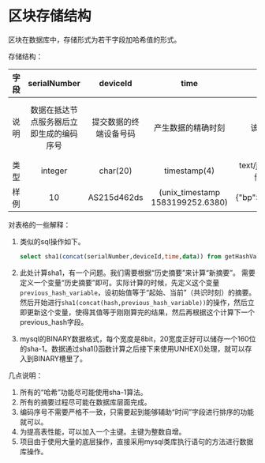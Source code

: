 # 区块存储结构

区块在数据库中，存储形式为若干字段加哈希值的形式。

存储结构：

| 字段 |               serialNumber               |        deviceId        |               time               |                    data                   |           hash           |                        previous_hash                        |
|:----:|:----------------------------------------:|:----------------------:|:--------------------------------:|:-----------------------------------------:|:------------------------:|:-----------------------------------------------------------:|
| 说明 | 数据在抵达节点服务器后立即生成的编码序号 | 提交数据的终端设备号码 |        产生数据的精确时刻        |             该条数据的详细内容            |  <sup>[1](#curr-hash)</sup>对前四个字段的sha1摘要 | <sup>[2](#prev-hash)</sup>对当前hash字段与前一次的previous_hash字段拼接后取的sha-1值 |
| 类型 |                  integer                 |        char(20)        |           timestamp(4)           | text/json，目前定text，存储json形式的data |        <sup>[3](#binary)</sup>BINARY(20)       |                         BINARY(20)                         |
| 样例 |                    10                    |       AS215d462ds      | (unix_timestamp 1583199252.6380) |         {"bp":120.25,"bg":8.252"}         | 长度为160bit的二进制数据 |                   长度为160bit的二进制数据                  |

对表格的一些解释：

1. <a name="curr-hash"></a>类似的sql操作如下。
    ```sql
    select sha1(concat(serialNumber,deviceId,time,data)) from getHashValueForEachRow;
    ```
2. <a name="prev-hash"></a>此处计算sha1，有一个问题。我们需要根据“历史摘要”来计算“新摘要”。
    需要定义一个变量“历史摘要”即可。实际计算的时候，先定义这个变量```previous_hash_variable```，设初始值等于“起始、当前”（共识时刻）的摘要。
    然后开始进行```sha1(concat(hash,previous_hash_variable))```的操作，然后立即更新这个变量，使得其值等于刚刚算完的结果，然后再根据这个计算下一个previous_hash字段。
    
3. <a name="binary"></a>mysql的BINARY数据格式，每个宽度是8bit，20宽度正好可以储存一个160位的sha-1。数据通过sha1()函数计算之后接下来使用UNHEX()处理，就可以存入到BINARY槽里了。

几点说明：
1. 所有的“哈希”功能尽可能使用sha-1算法。
2. 所有的摘要过程尽可能在数据库层面完成。
3. 编码序号不需要严格不一致，只需要起到能够辅助“时间”字段进行排序的功能就可以。
4. 为提高表性能，可以加入一个主键。主键为整数自增。
5. 项目由于使用大量的底层操作，直接采用mysql类库执行语句的方法进行数据库操作。





